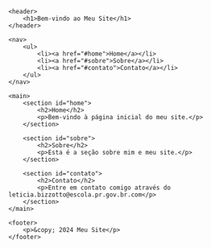 <!DOCTYPE html>
<html lang="pt-br">
<head>
    <meta charset="UTF-8">
    <meta name="viewport" content="width=device-width, initial-scale=1.0">
    <title>Meu Site</title>
</head>
<body>

    <header>
        <h1>Bem-vindo ao Meu Site</h1>
    </header>

    <nav>
        <ul>
            <li><a href="#home">Home</a></li>
            <li><a href="#sobre">Sobre</a></li>
            <li><a href="#contato">Contato</a></li>
        </ul>
    </nav>

    <main>
        <section id="home">
            <h2>Home</h2>
            <p>Bem-vindo à página inicial do meu site.</p>
        </section>

        <section id="sobre">
            <h2>Sobre</h2>
            <p>Esta é a seção sobre mim e meu site.</p>
        </section>

        <section id="contato">
            <h2>Contato</h2>
            <p>Entre em contato comigo através do leticia.bizzotto@escola.pr.gov.br.com</p>
        </section>
    </main>

    <footer>
        <p>&copy; 2024 Meu Site</p>
    </footer>

</body>
</html>
